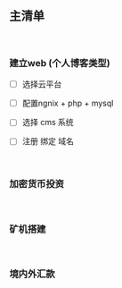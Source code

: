 ## 主清单

<br/>

### 建立web  (个人博客类型)

- [ ] 选择云平台

- [ ] 配置ngnix + php + mysql

- [ ] 选择 cms 系统

- [ ] 注册 绑定 域名

<br/>

### 加密货币投资

<br/>

### 矿机搭建

<br/>

### 境内外汇款